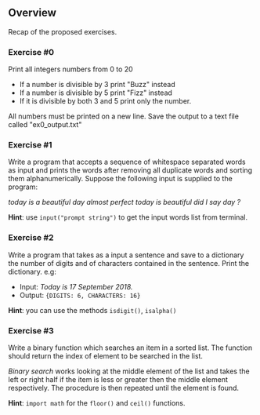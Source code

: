 ## Overview
Recap of the proposed exercises.

### Exercise #0
Print all integers numbers from 0 to 20
 - If a number is divisible by 3 print "Buzz" instead
 - If a number is divisible by 5 print "Fizz" instead
 - If it is divisible by both 3 and 5 print only the number.
 
 All numbers must be printed on a new line. Save the output to a text file called "ex0_output.txt"

### Exercise #1
Write a program that accepts a sequence of whitespace separated words as input and prints the words after removing all
duplicate words and sorting them alphanumerically. Suppose the following input is supplied to the program:

_today is a beautiful day almost perfect today is beautiful did I say day ?_

**Hint**: use `input("prompt string")` to get the input words list from terminal.

### Exercise #2
Write a program that takes as a input a sentence and save to a dictionary the number of digits
and of characters contained in the sentence. Print the dictionary.
e.g: 
- Input: _Today is 17 September 2018._ 
- Output: `{DIGITS: 6, CHARACTERS: 16}`

**Hint**: you can use the methods `isdigit()`, `isalpha()`

### Exercise #3
Write a binary function which searches an item in a sorted list.
The function should return the index of element to be searched in the list.

_Binary search_ works looking at the middle element of the list and takes the left or right half
if the item is less or greater then the middle element respectively. The procedure is then repeated until the element is
found.

**Hint**: `import math` for the `floor()` and `ceil()` functions.

